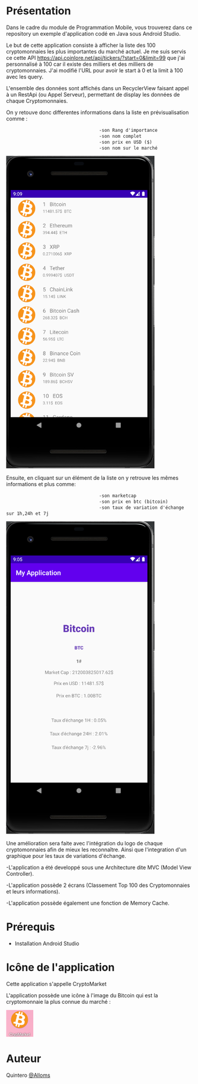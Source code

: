 # Présentation

Dans le cadre du module de Programmation Mobile, vous trouverez dans ce repository un exemple d'application codé en Java sous Android Studio.

Le but de cette application consiste à afficher la liste des 100 cryptomonnaies les plus importantes du marché actuel.
Je me suis servis ce cette API https://api.coinlore.net/api/tickers/?start=0&limit=99 que j'ai personnalisé à 100 car il existe des milliers et des milliers de cryptomonnaies. J'ai modifié l'URL pour avoir le start à 0 et la limit à 100 avec les query.

L'ensemble des données sont affichés dans un RecyclerView faisant appel à un RestApi (ou Appel Serveur), permettant de display les données de chaque Cryptomonnaies.

On y retouve donc differentes informations dans la liste en prévisualisation comme :

                                       -son Rang d'importance
                                       -son nom complet
                                       -son prix en USD ($)
                                       -son nom sur le marché
                                     
![alt text](https://github.com/Alloms/ProgrammationMobile/blob/master/README/ListeCrypto.png)
                                       
Ensuite, en cliquant sur un élément de la liste on y retrouve les mêmes informations et plus comme:

                                       -son marketcap
                                       -son prix en btc (bitcoin)
                                       -son taux de variation d'échange sur 1h,24h et 7j
                                       
![alt text](https://github.com/Alloms/ProgrammationMobile/blob/master/README/Informations.png)
                                       
Une amélioration sera faite avec l'intégration du logo de chaque cryptomonnaies afin de mieux les reconnaître. Ainsi que l'integration d'un graphique pour 
les taux de variations d'échange.


-L'application a été developpé sous une Architecture dite MVC (Model View Controller).

-L'application possède 2 écrans (Classement Top 100 des Cryptomonnaies et leurs informations).

-L'application possède également une fonction de Memory Cache.

# Prérequis

- Installation Android Studio

# Icône de l'application

Cette application s'appelle CryptoMarket

L'application possède une icône à l'image du Bitcoin qui est la cryptomonnaie la plus connue du marché : 

![alt text](https://github.com/Alloms/ProgrammationMobile/blob/master/README/Appli.png)


# Auteur

Quintero [@Alloms](https://github.com/Alloms)
